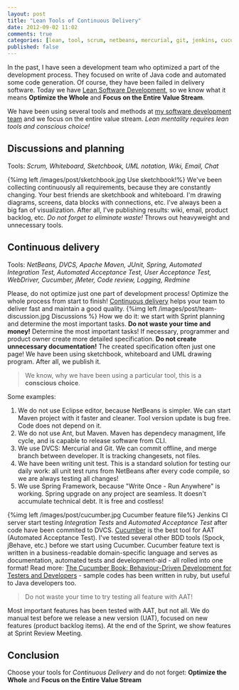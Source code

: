 ```yaml
---
layout: post
title: "Lean Tools of Continuous Delivery"
date: 2012-09-02 11:02
comments: true
categories: [lean, tool, scrum, netbeans, mercurial, git, jenkins, cucumber, bdd, tdd, redmine, maven, nexus, java, jmeter]
published: false
---
```

In the past, I have seen a development team who optimized a part of the development process. They focused on write of Java code and automated some code generation. Of course, they have been failed in delivery software. Today we have [Lean Software Development](http://www.poppendieck.com/), so we know what it means __Optimize the Whole__ and __Focus on the Entire Value Stream__.

We have been using several tools and methods at [my software development team](http://www.jurahungaria.com) and we focus on the entire value stream. _Lean mentality requires lean tools and conscious choice!_
<!--more-->
## Discussions and planning
Tools: _Scrum, Whiteboard, Sketchbook, UML notation, Wiki, Email, Chat_

{%img left /images/post/sketchbook.jpg Use sketchbook!%}
We've been collecting continuously all requirements, because they are constantly changing. Your best friends are sketchbook and whiteboard. I'm drawing diagrams, screens, data blocks with connections, etc. I’ve always been a big fan of visualization. After all, I've publishing results: wiki, email, product backlog, etc. _Do not forget to eliminate waste!_ Throws out heavyweight and unnecessary tools.

## Continuous delivery

Tools: _NetBeans, DVCS, Apache Maven, JUnit, Spring, Automated Integration Test, Automated Acceptance Test, User Acceptance Test, WebDriver, Cucumber, jMeter, Code review, Logging, Redmine_

Please, do not optimize just one part of development process! Optimize the whole process from start to finish! [Continuous delivery](http://en.wikipedia.org/wiki/Continuous_delivery) helps your team to deliver fast and maintain a good quality.
{%img left /images/post/team-discussion.jpg Discussions %}
How we do it: we start with Sprint planning and determine the most important tasks. __Do not waste your time and money!__ Determine the most important tasks! If necessary, programmer and product owner create more detailed specification. __Do not create unnecessary documentation!__ The created specification often just one page! We have been using sketchbook, whiteboard and UML drawing program. After all, we publish it.

> We know, why we have been using a particular tool, this is a __conscious choice__.

Some examples:

1. We do not use Eclipse editor, because NetBeans is simpler. We can start Maven project with it faster and cleaner. Tool version update is bug free. Code does not depend on it.
1. We do not use Ant, but Maven. Maven has dependecy managment, life cycle, and is capable to release software from CLI.
1. We use DVCS: Mercurial and Git. We can commit offline, and merge branch between developer. It is tracking changesets, not files.
1. We have been writing unit test. This is a standard solution for testing our daily work: all unit test runs from NetBeans after every code compile, so we are always testing all changes!
1. We use Spring Framework, because "Write Once - Run Anywhere" is working. Spring upgrade on any project are seamless. It doesn't accumulate technical debt. It is free and costless!

{%img left /images/post/cucumber.jpg Cucumber feature file%} Jenkins CI server start testing _Integration Tests_ and _Automated Acceptance Test_ after code have been commited to DVCS. [Cucumber](http://cukes.info/) is the best tool for AAT (Automated Acceptance Test). I've tested several other BDD tools (Spock, jBehave, etc.) before we start using Cucumber. Cucumber feature text is written in a business-readable domain-specific language and serves as documentation, automated tests and development-aid - all rolled into one format! Read more: [The Cucumber Book: Behaviour-Driven Development for Testers and Developers](http://pragprog.com/book/hwcuc/the-cucumber-book) - sample codes has been written in ruby, but useful to Java developers too.

> Do not waste your time to try testing all feature with AAT!

Most important features has been tested with AAT, but not all. We do manual test before we release a new version (UAT), focused on new features (product backlog items). At the end of the Sprint, we show features at Sprint Review Meeting.

## Conclusion
Choose your tools for _Continuous Delivery_ and do not forget: __Optimize the Whole__ and __Focus on the Entire Value Stream__
